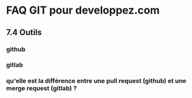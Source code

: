 # FAQ GIT pour developpez.com

## 7.4 Outils

### github

### gitlab

### qu'elle est la différence entre une pull request (github) et une merge request (gitlab) ?
